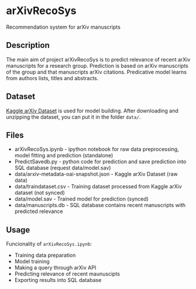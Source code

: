 # arXivRecoSys
Recommendation system for arXiv manuscripts

## Description
The main aim of project arXivRecoSys is to predict relevance of recent arXiv manuscripts for a research group. Prediction is based on arXiv manuscripts of the group and that manuscripts arXiv citations. Predicative model learns from authors lists, titles and abstracts.

## Dataset
[Kaggle arXiv Dataset](https://www.kaggle.com/Cornell-University/arxiv) is used for model building. After downloading and unzipping the dataset, you can put it in the folder `data/`.

## Files
- arXivRecoSys.ipynb - ipython notebook for raw data preprocessing, model fitting and prediction (standalone)
- PredictSavedb.py - python code for prediction and save prediction into SQL database (request data/model.sav)
- data/arxiv-metadata-oai-snapshot.json - Kaggle arXiv Dataset (raw data) 
- data/traindataset.csv - Training dataset processed from Kaggle arXiv dataset (not synced)
- data/model.sav - Trained model for prediction (synced)
- data/manuscripts.db - SQL database contains recent manuscripts with predicted relevance

## Usage
Funcionality of `arXivRecoSys.ipynb`:
- Training data preparation
- Model training 
- Making a query through arXiv API
- Predicting relevance of recent maunuscipts
- Exporting results into SQL database